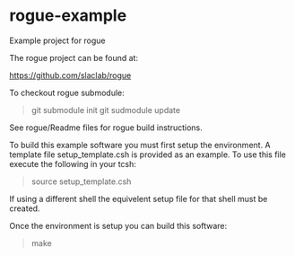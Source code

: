# rogue-example
Example project for rogue

The rogue project can be found at:

https://github.com/slaclab/rogue

To checkout rogue submodule:

> git submodule init
> git sudmodule update

See rogue/Readme files for rogue build instructions.

To build this example software you must first setup the environment. A
template file setup_template.csh is provided as an example. To 
use this file execute the following in your tcsh:

> source setup_template.csh

If using a different shell the equivelent setup file for that shell 
must be created.

Once the environment is setup you can build this software:
> make

